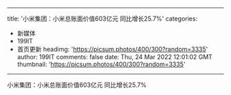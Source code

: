 
---
title: '小米集团：小米总账面价值603亿元 同比增长25.7%'
categories: 
 - 新媒体
 - 199IT
 - 首页更新
headimg: 'https://picsum.photos/400/300?random=3335'
author: 199IT
comments: false
date: Thu, 24 Mar 2022 12:01:02 GMT
thumbnail: 'https://picsum.photos/400/300?random=3335'
---

<div>   
小米集团：小米总账面价值603亿元 同比增长25.7%  
</div>
            